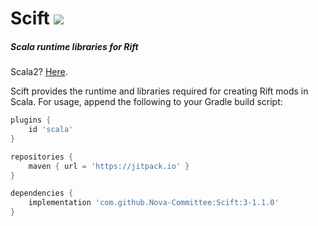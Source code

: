 # Scift [![](https://jitpack.io/v/Nova-Committee/Scift.svg)](https://jitpack.io/#Nova-Committee/Scift)

##### Scala runtime libraries for Rift

Scala2? [Here](https://github.com/Nova-Committee/Scift/tree/Scala2 "Here").

Scift provides the runtime and libraries required for creating Rift mods in Scala. For usage, append the following to
your Gradle build script:

```groovy
plugins {
    id 'scala'
}

repositories {
    maven { url = 'https://jitpack.io' }
}

dependencies {
    implementation 'com.github.Nova-Committee:Scift:3-1.1.0'
}
```

